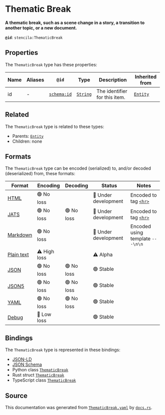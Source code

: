 # Thematic Break

**A thematic break, such as a scene change in a story, a transition to another topic, or a new document.**

**`@id`**: `stencila:ThematicBreak`

## Properties

The `ThematicBreak` type has these properties:

| Name | Aliases | `@id`                                | Type                                                                                            | Description                   | Inherited from                                                                                   |
| ---- | ------- | ------------------------------------ | ----------------------------------------------------------------------------------------------- | ----------------------------- | ------------------------------------------------------------------------------------------------ |
| id   | -       | [`schema:id`](https://schema.org/id) | [`String`](https://github.com/stencila/stencila/blob/main/docs/reference/schema/data/string.md) | The identifier for this item. | [`Entity`](https://github.com/stencila/stencila/blob/main/docs/reference/schema/other/entity.md) |

## Related

The `ThematicBreak` type is related to these types:

- Parents: [`Entity`](https://github.com/stencila/stencila/blob/main/docs/reference/schema/other/entity.md)
- Children: none

## Formats

The `ThematicBreak` type can be encoded (serialized) to, and/or decoded (deserialized) from, these formats:

| Format                                                                                        | Encoding         | Decoding     | Status                 | Notes                                                                                              |
| --------------------------------------------------------------------------------------------- | ---------------- | ------------ | ---------------------- | -------------------------------------------------------------------------------------------------- |
| [HTML](https://github.com/stencila/stencila/blob/main/docs/reference/formats/html.md)         | 🟢 No loss        |              | 🚧 Under development    | Encoded to tag [`<hr>`](https://developer.mozilla.org/en-US/docs/Web/HTML/Element/hr)              |
| [JATS](https://github.com/stencila/stencila/blob/main/docs/reference/formats/jats.md)         | 🟢 No loss        | 🟢 No loss    | 🚧 Under development    | Encoded to tag [`<hr>`](https://jats.nlm.nih.gov/articleauthoring/tag-library/1.3/element/hr.html) |
| [Markdown](https://github.com/stencila/stencila/blob/main/docs/reference/formats/markdown.md) | 🟢 No loss        |              | 🚧 Under development    | Encoded using template `---\n\n`                                                                   |
| [Plain text](https://github.com/stencila/stencila/blob/main/docs/reference/formats/text.md)   | ⚠️ High loss     |              | ⚠️ Alpha               |                                                                                                    |
| [JSON](https://github.com/stencila/stencila/blob/main/docs/reference/formats/json.md)         | 🟢 No loss        | 🟢 No loss    | 🟢 Stable               |                                                                                                    |
| [JSON5](https://github.com/stencila/stencila/blob/main/docs/reference/formats/json5.md)       | 🟢 No loss        | 🟢 No loss    | 🟢 Stable               |                                                                                                    |
| [YAML](https://github.com/stencila/stencila/blob/main/docs/reference/formats/yaml.md)         | 🟢 No loss        | 🟢 No loss    | 🟢 Stable               |                                                                                                    |
| [Debug](https://github.com/stencila/stencila/blob/main/docs/reference/formats/debug.md)       | 🔷 Low loss       |              | 🟢 Stable               |                                                                                                    |

## Bindings

The `ThematicBreak` type is represented in these bindings:

- [JSON-LD](https://stencila.dev/ThematicBreak.jsonld)
- [JSON Schema](https://stencila.dev/ThematicBreak.schema.json)
- Python class [`ThematicBreak`](https://github.com/stencila/stencila/blob/main/python/python/stencila/types/thematic_break.py)
- Rust struct [`ThematicBreak`](https://github.com/stencila/stencila/blob/main/rust/schema/src/types/thematic_break.rs)
- TypeScript class [`ThematicBreak`](https://github.com/stencila/stencila/blob/main/typescript/src/types/ThematicBreak.ts)

## Source

This documentation was generated from [`ThematicBreak.yaml`](https://github.com/stencila/stencila/blob/main/schema/ThematicBreak.yaml) by [`docs.rs`](https://github.com/stencila/stencila/blob/main/rust/schema-gen/src/docs.rs).
